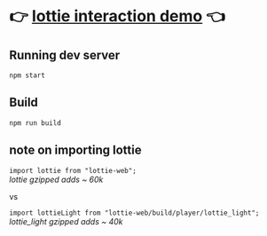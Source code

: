 # 👉 [lottie interaction demo](https://brettlyne.github.io/lottie-interaction-demo/) 👈

## Running dev server

```
npm start
```

## Build

```
npm run build
```

## note on importing lottie

```import lottie from "lottie-web";```  
*lottie gzipped adds ~ 60k* 

vs

```import lottieLight from "lottie-web/build/player/lottie_light";```   
*lottie_light gzipped adds ~ 40k* 
